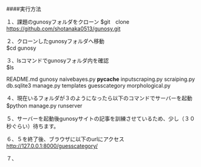 ####実行方法

１、課題のgunosyフォルダをクローン
$git　clone　https://github.com/shotanaka0513/gunosy.git  
  
２、クローンしたgunosyフォルダへ移動  
$cd gunosy    

３、lsコマンドでgunosyフォルダ内を確認  
$ls 
  
README.md		gunosy			naivebayes.py
__pycache__		inputscraping.py	scraiping.py
db.sqlite3		manage.py		templates
guesscategory		morphological.py

４、現在いるフォルダが３のようになったら以下のコマンドでサーバーを起動　　
$python manage.py runserver　　

５、サーバーを起動後gunosyサイトの記事を訓練させているため、少し（３０秒ぐらい）待ちます。

６、５を終了後、ブラウザに以下のurlにアクセス
http://127.0.0.1:8000/guesscategory/

７、
